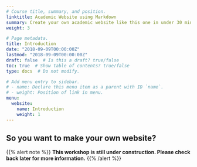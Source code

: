 ```yaml
---
# Course title, summary, and position.
linktitle: Academic Website using Markdown
summary: Create your own academic website like this one in under 30 minutes.
weight: 3

# Page metadata.
title: Introduction
date: "2018-09-09T00:00:00Z"
lastmod: "2018-09-09T00:00:00Z"
draft: false  # Is this a draft? true/false
toc: true  # Show table of contents? true/false
type: docs  # Do not modify.

# Add menu entry to sidebar.
# - name: Declare this menu item as a parent with ID `name`.
# - weight: Position of link in menu.
menu:
  website:
    name: Introduction
    weight: 1
---
```


## So you want to make your own website?

{{% alert note %}}
**This workshop is still under construction. Please check back later for more information.**
{{% /alert %}}